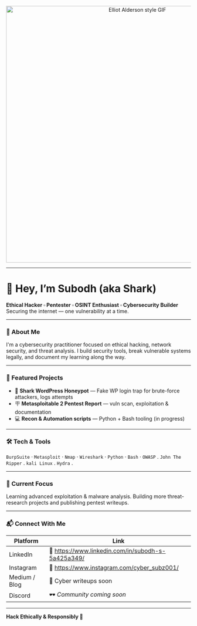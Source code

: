 <!-- Centered animated banner (external Giphy link) -->
<p align="center">
  <img src="https://media1.giphy.com/media/v1.Y2lkPTc5MGI3NjExMzF5NzR4NzVyYm45MWYxN3Q0NDlzY2EwODc5a3B4bnRtYnJ6em1xbyZlcD12MV9pbnRlcm5hbF9naWZfYnlfaWQmY3Q9Zw/xTiTnBELA6Mb1TeeOc/giphy.gif" width="700" alt="Elliot Alderson style GIF">
</p>

---

# 👋 Hey, I’m Subodh (aka Shark)

**Ethical Hacker ▫️ Pentester ▫️ OSINT Enthusiast ▫️ Cybersecurity Builder**  
Securing the internet — one vulnerability at a time.

---

### 👾 About Me
I'm a cybersecurity practitioner focused on ethical hacking, network security, and threat analysis. I build security tools, break vulnerable systems legally, and document my learning along the way.

---

### 🧵 Featured Projects
- 🦈 **Shark WordPress Honeypot** — Fake WP login trap for brute-force attackers, logs attempts  
- 🪧 **Metasploitable 2 Pentest Report** — vuln scan, exploitation & documentation  
- 💻 **Recon & Automation scripts** — Python + Bash tooling (in progress)

---

### 🛠️ Tech & Tools
`BurpSuite` · `Metasploit` · `Nmap` · `Wireshark` · `Python` · `Bash` · `OWASP` . `John The Ripper` . `kali Linux` .  `Hydra` . 

---

### 🌱 Current Focus
Learning advanced exploitation & malware analysis. Building more threat-research projects and publishing pentest writeups.

---

### 📬 Connect With Me

| Platform | Link |
|---|---|
| LinkedIn | 🔗 https://www.linkedin.com/in/subodh-s-5a425a349/ |
| Instagram | 🔗 https://www.instagram.com/cyber_subz001/ |
| Medium / Blog | 📝 Cyber writeups soon |
| Discord | 🕶️ *Community coming soon* |

---

**Hack Ethically & Responsibly 🚨**
